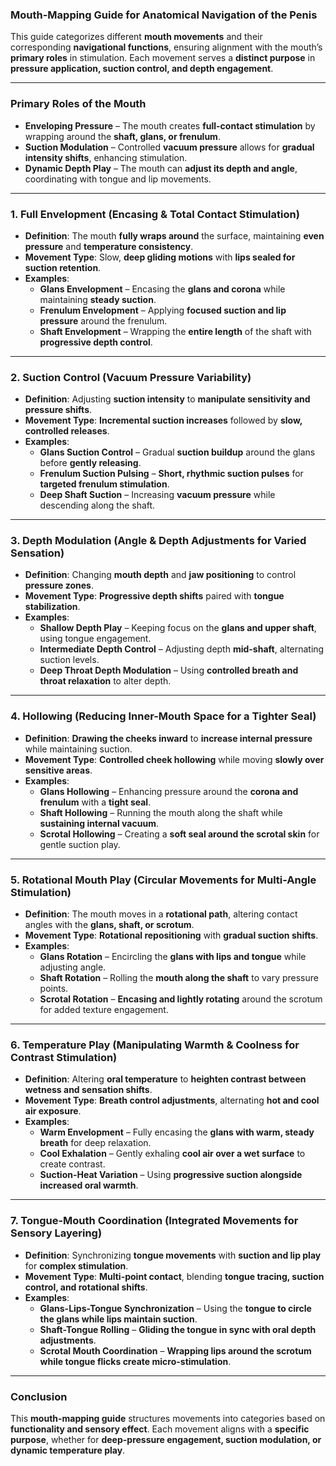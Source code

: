 ### **Mouth-Mapping Guide for Anatomical Navigation of the Penis**

This guide categorizes different **mouth movements** and their corresponding **navigational functions**, ensuring alignment with the mouth’s **primary roles** in stimulation. Each movement serves a **distinct purpose** in **pressure application, suction control, and depth engagement**.

---

### **Primary Roles of the Mouth**

- **Enveloping Pressure** – The mouth creates **full-contact stimulation** by wrapping around the **shaft, glans, or frenulum**.
- **Suction Modulation** – Controlled **vacuum pressure** allows for **gradual intensity shifts**, enhancing stimulation.
- **Dynamic Depth Play** – The mouth can **adjust its depth and angle**, coordinating with tongue and lip movements.

---

### **1. Full Envelopment (Encasing & Total Contact Stimulation)**

- **Definition**: The mouth **fully wraps around** the surface, maintaining **even pressure** and **temperature consistency**.
- **Movement Type**: Slow, **deep gliding motions** with **lips sealed for suction retention**.
- **Examples**:
  - **Glans Envelopment** – Encasing the **glans and corona** while maintaining **steady suction**.
  - **Frenulum Envelopment** – Applying **focused suction and lip pressure** around the frenulum.
  - **Shaft Envelopment** – Wrapping the **entire length** of the shaft with **progressive depth control**.

---

### **2. Suction Control (Vacuum Pressure Variability)**

- **Definition**: Adjusting **suction intensity** to **manipulate sensitivity and pressure shifts**.
- **Movement Type**: **Incremental suction increases** followed by **slow, controlled releases**.
- **Examples**:
  - **Glans Suction Control** – Gradual **suction buildup** around the glans before **gently releasing**.
  - **Frenulum Suction Pulsing** – **Short, rhythmic suction pulses** for **targeted frenulum stimulation**.
  - **Deep Shaft Suction** – Increasing **vacuum pressure** while descending along the shaft.

---

### **3. Depth Modulation (Angle & Depth Adjustments for Varied Sensation)**

- **Definition**: Changing **mouth depth** and **jaw positioning** to control **pressure zones**.
- **Movement Type**: **Progressive depth shifts** paired with **tongue stabilization**.
- **Examples**:
  - **Shallow Depth Play** – Keeping focus on the **glans and upper shaft**, using tongue engagement.
  - **Intermediate Depth Control** – Adjusting depth **mid-shaft**, alternating suction levels.
  - **Deep Throat Depth Modulation** – Using **controlled breath and throat relaxation** to alter depth.

---

### **4. Hollowing (Reducing Inner-Mouth Space for a Tighter Seal)**

- **Definition**: **Drawing the cheeks inward** to **increase internal pressure** while maintaining suction.
- **Movement Type**: **Controlled cheek hollowing** while moving **slowly over sensitive areas**.
- **Examples**:
  - **Glans Hollowing** – Enhancing pressure around the **corona and frenulum** with a **tight seal**.
  - **Shaft Hollowing** – Running the mouth along the shaft while **sustaining internal vacuum**.
  - **Scrotal Hollowing** – Creating a **soft seal around the scrotal skin** for gentle suction play.

---

### **5. Rotational Mouth Play (Circular Movements for Multi-Angle Stimulation)**

- **Definition**: The mouth moves in a **rotational path**, altering contact angles with the **glans, shaft, or scrotum**.
- **Movement Type**: **Rotational repositioning** with **gradual suction shifts**.
- **Examples**:
  - **Glans Rotation** – Encircling the **glans with lips and tongue** while adjusting angle.
  - **Shaft Rotation** – Rolling the **mouth along the shaft** to vary pressure points.
  - **Scrotal Rotation** – **Encasing and lightly rotating** around the scrotum for added texture engagement.

---

### **6. Temperature Play (Manipulating Warmth & Coolness for Contrast Stimulation)**

- **Definition**: Altering **oral temperature** to **heighten contrast between wetness and sensation shifts**.
- **Movement Type**: **Breath control adjustments**, alternating **hot and cool air exposure**.
- **Examples**:
  - **Warm Envelopment** – Fully encasing the **glans with warm, steady breath** for deep relaxation.
  - **Cool Exhalation** – Gently exhaling **cool air over a wet surface** to create contrast.
  - **Suction-Heat Variation** – Using **progressive suction alongside increased oral warmth**.

---

### **7. Tongue-Mouth Coordination (Integrated Movements for Sensory Layering)**

- **Definition**: Synchronizing **tongue movements** with **suction and lip play** for **complex stimulation**.
- **Movement Type**: **Multi-point contact**, blending **tongue tracing, suction control, and rotational shifts**.
- **Examples**:
  - **Glans-Lips-Tongue Synchronization** – Using the **tongue to circle the glans while lips maintain suction**.
  - **Shaft-Tongue Rolling** – **Gliding the tongue in sync with oral depth adjustments**.
  - **Scrotal Mouth Coordination** – **Wrapping lips around the scrotum while tongue flicks create micro-stimulation**.

---

### **Conclusion**

This **mouth-mapping guide** structures movements into categories based on **functionality and sensory effect**. Each movement aligns with a **specific purpose**, whether for **deep-pressure engagement, suction modulation, or dynamic temperature play**.
